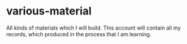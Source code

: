 # various-material
All kinds of materials which I will build.
This account will contain all my records, which produced in the process that I am learning.
